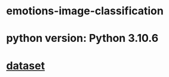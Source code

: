 # emotions-image-classification

# python version: Python 3.10.6
# [dataset](https://www.kaggle.com/datasets/ananthu017/emotion-detection-fer)
